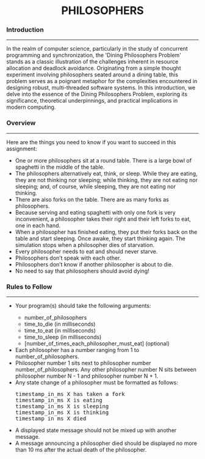 # <h1 align="center">PHILOSOPHERS</h1>

### Introduction
---
In the realm of computer science, particularly in the study of concurrent programming and synchronization, the 'Dining Philosophers Problem' stands as a classic illustration of the challenges inherent in resource allocation and deadlock avoidance. Originating from a simple thought experiment involving philosophers seated around a dining table, this problem serves as a poignant metaphor for the complexities encountered in designing robust, multi-threaded software systems. In this introduction, we delve into the essence of the Dining Philosophers Problem, exploring its significance, theoretical underpinnings, and practical implications in modern computing.

### Overview
---
<p>Here are the things you need to know if you want to succeed in this assignment:</p>
<ul>
  <li>One or more philosophers sit at a round table. There is a large bowl of spaghetti in the middle of the table.</li>
  <li>The philosophers alternatively eat, think, or sleep. While they are eating, they are not thinking nor sleeping; while thinking, they are not eating nor sleeping; and, of course, while sleeping, they are not eating nor thinking.</li>
  <li>There are also forks on the table. There are as many forks as philosophers.</li>
  <li>Because serving and eating spaghetti with only one fork is very inconvenient, a philosopher takes their right and their left forks to eat, one in each hand.</li>
  <li>When a philosopher has finished eating, they put their forks back on the table and start sleeping. Once awake, they start thinking again. The simulation stops when a philosopher dies of starvation.</li>
  <li>Every philosopher needs to eat and should never starve.</li>
  <li>Philosophers don’t speak with each other.</li>
  <li>Philosophers don’t know if another philosopher is about to die.</li>
  <li>No need to say that philosophers should avoid dying!</li>
</ul>

### Rules to Follow
---
<ul>
  <li>Your program(s) should take the following arguments:</li>
  <ul>
    <li>number_of_philosophers</li>
    <li>time_to_die (in milliseconds)</li>
    <li>time_to_eat (in milliseconds)</li>
    <li>time_to_sleep (in milliseconds)</li>
    <li>[number_of_times_each_philosopher_must_eat] (optional)</li>
  </ul>
  <li>Each philosopher has a number ranging from 1 to number_of_philosophers.</li>
  <li>Philosopher number 1 sits next to philosopher number number_of_philosophers. Any other philosopher number N sits between philosopher number N - 1 and philosopher number N + 1.</li>

<li>Any state change of a philosopher must be formatted as follows:</li>
  <pre>
timestamp_in_ms X has taken a fork
timestamp_in_ms X is eating
timestamp_in_ms X is sleeping
timestamp_in_ms X is thinking
timestamp_in_ms X died
</pre>
  <li>A displayed state message should not be mixed up with another message.</li>
  <li>A message announcing a philosopher died should be displayed no more than 10 ms after the actual death of the philosopher.</li>
</ul>

</ul>
